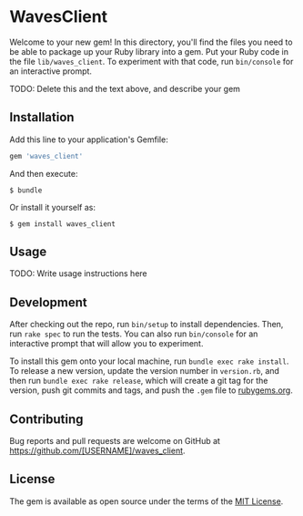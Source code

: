 # WavesClient

Welcome to your new gem! In this directory, you'll find the files you need to be able to package up your Ruby library into a gem. Put your Ruby code in the file `lib/waves_client`. To experiment with that code, run `bin/console` for an interactive prompt.

TODO: Delete this and the text above, and describe your gem

## Installation

Add this line to your application's Gemfile:

```ruby
gem 'waves_client'
```

And then execute:

    $ bundle

Or install it yourself as:

    $ gem install waves_client

## Usage

TODO: Write usage instructions here

## Development

After checking out the repo, run `bin/setup` to install dependencies. Then, run `rake spec` to run the tests. You can also run `bin/console` for an interactive prompt that will allow you to experiment.

To install this gem onto your local machine, run `bundle exec rake install`. To release a new version, update the version number in `version.rb`, and then run `bundle exec rake release`, which will create a git tag for the version, push git commits and tags, and push the `.gem` file to [rubygems.org](https://rubygems.org).

## Contributing

Bug reports and pull requests are welcome on GitHub at https://github.com/[USERNAME]/waves_client.

## License

The gem is available as open source under the terms of the [MIT License](https://opensource.org/licenses/MIT).
